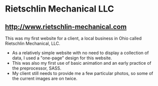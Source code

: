 # Rietschlin Mechanical LLC
## http://www.rietschlin-mechanical.com

This was my first website for a client, a local business in Ohio called Rietschlin Mechanical, LLC. 
<ul>
  <li>As a relatively simple website with no need to display a collection of data, I used a "one-page" design for this website.</li>
  <li>
    This was also my first use of basic animation and an early practice of the preprocessor, SASS.
  </li>
  <li>
    My client still needs to provide me a few particular photos, so some of the current images are on twice.
  </li>
</ul>
